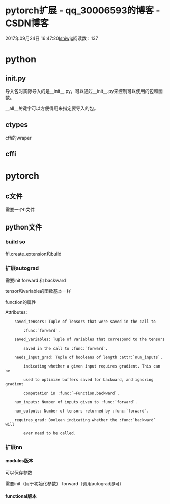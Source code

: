 # pytorch扩展 - qq_30006593的博客 - CSDN博客





2017年09月24日 16:47:20[lshiwjx](https://me.csdn.net/qq_30006593)阅读数：137








# python

## __init__.py

导入包时实际导入的是__init__.py，可以通过__init__.py来控制可以使用的包和函数。 

__all__关键字可以方便得用来指定要导入的包。

## ctypes

cffi的wraper

## cffi

# pytorch

## c文件

需要一个h文件

## python文件

### build so

ffi.create_extension和build

### 扩展autograd

需要init forward 和 backward 

tensor和variable的函数基本一样 

function的属性 

Attributes: 

        saved_tensors: Tuple of Tensors that were saved in the call to 

            :func:`forward`. 

        saved_variables: Tuple of Variables that correspond to the tensors 

            saved in the call to :func:`forward`. 

        needs_input_grad: Tuple of booleans of length :attr:`num_inputs`, 

            indicating whether a given input requires gradient. This can be 

            used to optimize buffers saved for backward, and ignoring gradient 

            computation in :func:`~Function.backward`. 

        num_inputs: Number of inputs given to :func:`forward`. 

        num_outputs: Number of tensors returned by :func:`forward`. 

        requires_grad: Boolean indicating whether the :func:`backward` will 

            ever need to be called.
### 扩展nn

#### modules版本

可以保存参数 

需要init（用于初始化参数） forward（调用autograd即可）

#### functional版本




